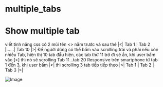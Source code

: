 # multiple_tabs
# Show multiple tab
viết tính năng css có 2 mũi tên <> nằm trước và sau thẻ |<| Tab 1 | Tab 2 |......| Tab 10 |>|
Để người dùng có thể bấm vào scrolling trái và phải nếu còn nhiều Tab, hiện thị 10 tab đầu hiện, các tab thứ 11 trở đi sẽ ẩn, khi user bấm vào [>] thì nó sẽ scrolling Tab 11...tab 20
Responsive trên smartphone từ tab 1 đến 3, khi user bấm |>| thì scrolling 3  tab tiếp tiếp theo |<| Tab 1 | Tab 2 | Tab 3 |>|

![Image](sreenshort.png)
